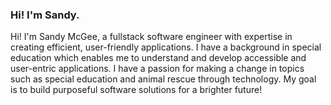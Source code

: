 ### Hi! I'm Sandy.

Hi! I'm Sandy McGee, a fullstack software engineer with expertise in creating efficient, user-friendly applications. I have a background in special education which enables me to understand and develop accessible and user-entric applications. I have a passion for making a change in topics such as special education and animal rescue through technology. My goal is to build purposeful software solutions for a brighter future!
